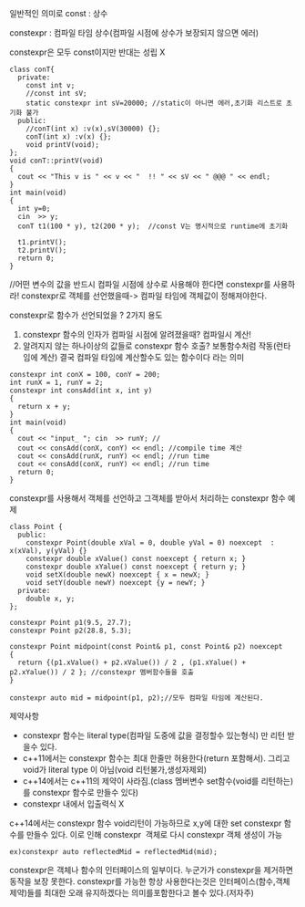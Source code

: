 일반적인 의미로
const : 상수  

constexpr : 컴파일 타임 상수(컴파일 시점에 상수가 보장되지 않으면 에러)

constexpr은 모두 const이지만 반대는 성립 X

```
class conT{
  private:
    const int v;                   
    //const int sV; 
    static constexpr int sV=20000; //static이 아니면 에러,초기화 리스트로 초기화 불가
  public: 
    //conT(int x) :v(x),sV(30000) {}; 
    conT(int x) :v(x) {};
    void printV(void);
};
void conT::printV(void)
{
  cout << "This v is " << v << "  !! " << sV << " @@@ " << endl;
}
int main(void)
{
  int y=0;
  cin  >> y;
  conT t1(100 * y), t2(200 * y);  //const V는 명시적으로 runtime에 초기화
  
  t1.printV();
  t2.printV();
  return 0;
}
```
//어떤 변수의 값을 반드시 컴파일 시점에 상수로 사용해야 한다면 constexpr를 사용하라!
constexpr로 객체를 선언했을때-> 컴파일 타임에 객체값이 정해져야한다.

constexpr로 함수가 선언되었을 ?
2가지 용도
1. constexpr 함수의 인자가 컴파일 시점에 알려졌을때? 컴파일시 계산!
2. 알려지지 않는 하나이상의 값들로 constexpr 함수 호출? 보통함수처럼 작동(런타임에 계산)
결국 컴파일 타임에 계산할수도 있는 함수이다 라는 의미

```
constexpr int conX = 100, conY = 200;
int runX = 1, runY = 2;
constexpr int consAdd(int x, int y)
{
  return x + y;
}
int main(void)
{
  cout << "input_ "; cin  >> runY; //
  cout << consAdd(conX, conY) << endl; //compile time 계산
  cout << consAdd(runX, runY) << endl; //run time 
  cout << consAdd(conX, runY) << endl; //run time 
  return 0;
}
```

constexpr를 사용해서 객체를 선언하고 그객체를 받아서 처리하는 constexpr 함수 예제

```
class Point {
  public:
    constexpr Point(double xVal = 0, double yVal = 0) noexcept  : x(xVal), y(yVal) {}
    constexpr double xValue() const noexcept { return x; }
    constexpr double xYalue() const noexcept { return y; }
    void setX(double newX) noexcept { x = newX; }
    void setY(double newY) noexcept {y = newY; }
  private: 
    double x, y;
};

constexpr Point p1(9.5, 27.7); 
constexpr Point p2(28.8, 5.3);

constexpr Point midpoint(const Point& p1, const Point& p2) noexcept
{
  return {(p1.xValue() + p2.xValue()) / 2 , (p1.xYalue() + p2.xYalue()) / 2 }; //constexpr 멤버함수들을 호출
}

constexpr auto mid = midpoint(p1, p2);//모두 컴파일 타임에 계산된다.

```
제약사항
- constexpr 함수는 literal type(컴파일 도중에 값을 결정할수 있는형식) 만 리턴 받을수 있다.
- c++11에서는 constexpr 함수는 최대 한줄만 허용한다(return 포함해서). 그리고 void가 literal type 이 아님(void 리턴불가,생성자제외)
- c++14에서는 c++11의 제약이 사라짐.(class 멤버변수 set함수(void를 리턴하는)를 constexpr 함수로 만들수 있다)
- constexpr 내에서 입출력식 X

c++14에서는 constexpr 함수 void리턴이 가능하므로 x,y에 대한 set constexpr 함수를 만들수 있다.
이로 인해 constexpr  객체로 다시 constexpr 객체 생성이 가능
```
ex)constexpr auto reflectedMid = reflectedMid(mid);
```
constexpr은 객체나 함수의 인터페이스의 일부이다. 누군가가 constexpr을 제거하면 동작을 보장 못한다.
constexpr를 가능한 항상 사용한다는것은 인터페이스(함수,객체 제약)들를 최대한 오래 유지하겠다는 의미를포함한다고 볼수 있다.(저자주)


